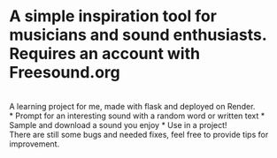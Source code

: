 <h1>A simple inspiration tool for musicians and sound enthusiasts. Requires an account with Freesound.org</h1>
<br>
A learning project for me, made with flask and deployed on Render.
<br>
* Prompt for an interesting sound with a random word or written text
* Sample and download a sound you enjoy
* Use in a project!
<br>
There are still some bugs and needed fixes, feel free to provide tips for improvement.

